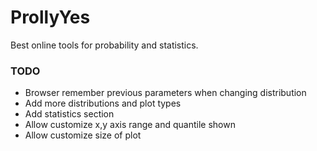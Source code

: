 # ProllyYes

Best online tools for probability and statistics.

### TODO
- Browser remember previous parameters when changing distribution
- Add more distributions and plot types
- Add statistics section
- Allow customize x,y axis range and quantile shown
- Allow customize size of plot